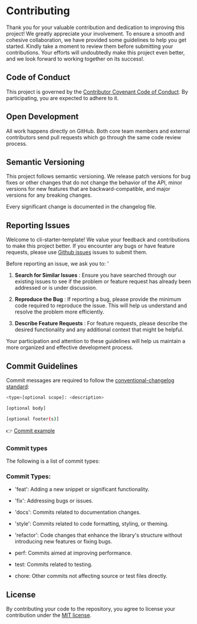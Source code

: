 
# Contributing

Thank you for your valuable contribution and dedication to improving this project! We greatly appreciate your involvement. To ensure a smooth and cohesive collaboration, we have provided some guidelines to help you get started. Kindly take a moment to review them before submitting your contributions. Your efforts will undoubtedly make this project even better, and we look forward to working together on its success!.
    
## Code of Conduct
    
This project is governed by the [Contributor Covenant Code of Conduct](./CODE_OF_CONDUCT.md). By participating, you are expected to adhere to it.
    
## Open Development
    
All work happens directly on GitHub. Both core team members and external contributors send pull requests which go through the same code review process.
    
## Semantic Versioning

This project follows semantic versioning. We release patch versions for bug fixes or other changes that do not change the behavior of the API, minor versions for new features that are backward-compatible, and major versions for any breaking changes.

Every significant change is documented in the changelog file.

## Reporting Issues

Welcome to cli-starter-template! We value your feedback and contributions to make this project better. If you encounter any bugs or have feature requests, please use [Github issues]() issues to submit them.

Before reporting an issue, we ask you to:
'
1. **Search for Similar Issues** : Ensure you have searched through our existing issues to see if the problem or feature request has already been addressed or is under discussion.

2. **Reproduce the Bug** : If reporting a bug, please provide the minimum code required to reproduce the issue. This will help us understand and resolve the problem more efficiently.

3. **Describe Feature Requests** : For feature requests, please describe the desired functionality and any additional context that might be helpful.

Your participation and attention to these guidelines will help us maintain a more organized and effective development process.

## Commit Guidelines

Commit messages are required to follow the [conventional-changelog standard](https://www.conventionalcommits.org/en/v1.0.0/):

```bash
<type>[optional scope]: <description>

[optional body]

[optional footer(s)]
```


👉 [Commit example](https://github.com/unocss/unocss/releases/tag/v0.39.0)

### Commit types

The following is a list of commit types:

### Commit Types:

- 'feat': Adding a new snippet or significant functionality.

- 'fix': Addressing bugs or issues.

- 'docs': Commits related to documentation changes.

- 'style': Commits related to code formatting, styling, or theming.

- 'refactor': Code changes that enhance the library's structure without introducing new features or fixing bugs.

- perf: Commits aimed at improving performance.

- test: Commits related to testing.

- chore: Other commits not affecting source or test files directly.

## License

By contributing your code to the repository, you agree to license your contribution under the [MIT license](./LICENSE).
    